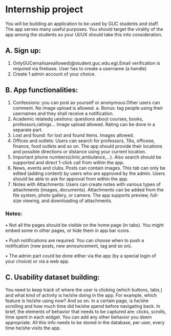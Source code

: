 # Internship project
You will be building an application to be used by GUC students and staff. The app serves many useful purposes. You should target the virality of the app among the students so your UI/UX should take this into consideration.

## A. Sign up:
1. OnlyGUCemailsareallowed(@student.guc.edu.eg).Email verification is required via firebase. User has to create a username (a handle)
2. Create 1 admin account of your choice.
   
## B. App functionalities:
1. Confessions: you can post as yourself or anonymous.Other users can comment. No image upload is allowed.
a. Bonus: tag people using their usernames and they shall receive a notification.
2. Academic relatedq uestions: questions about courses, books, professors,ratings... Image upload allowed. Rating can be done in a separate part.
3. Lost and found: for lost and found items. Images allowed.
4. Offices and outlets: Users can search for professors, TAs, officese, finance, food outlets and so on. The app should provide their locations and possible directions or distance using your current location.
5. Important phone numbers(clinic,ambulance,...). Also search should be supported and direct 1-click call from within the app.
6. News, events and clubs. Posts can contain images. This tab can only be edited (adding content) by users who are approved by the admin. Users should be able to ask for approval from within the app.
7. Notes with Attachments: Users can create notes with various types of attachments (images, documents). Attachments can be added from the file system, photo gallery, or camera. The app supports preview, full-size viewing, and downloading of attachments.

### Notes:
• Not all the pages should be visible on the home page (in tabs). You might embed some in other pages, or hide them in app bar icons.

• Push notifications are required. You can choose when to push a notification (new posts, new announcement, tag and so on).

• The admin part could be done either via the app (by a special login of your choice) or via a web app.

## C. Usability dataset building:
You need to keep track of where the user is clicking (which buttons, tabs,) and what kind of activity is he/she doing in the app.
For example, which feature is he/she using now? And so on. In a certain page, is he/she scrolling and how much time did he/she spend before navigating back.
In brief, the elements of behavior that needs to be captured are: clicks, scrolls, time spent in each widget. You can add any other behavior you deem appropriate.
All this info needs to be stored in the database, per user, every time he/she visits the app.
